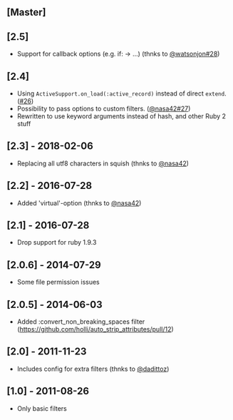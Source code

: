 ## [Master]

## [2.5]

  - Support for callback options (e.g. if: -> ...) (thnks to [@watsonjon#28](https://github.com/holli/auto_strip_attributes/pull/28))

## [2.4]

  - Using `ActiveSupport.on_load(:active_record)` instead of direct `extend`. ([#26](https://github.com/holli/auto_strip_attributes/commit/02431f07fcd880baaa352fc3e5a47d07c6d3935d))
  - Possibility to pass options to custom filters. ([@nasa42#27](https://github.com/holli/auto_strip_attributes/pull/27))
  - Rewritten to use keyword arguments instead of hash, and other Ruby 2 stuff 

## [2.3] - 2018-02-06

  - Replacing all utf8 characters in squish (thnks to [@nasa42](https://github.com/holli/auto_strip_attributes/pull/24))

## [2.2] - 2016-07-28

  - Added 'virtual'-option (thnks to [@nasa42](https://github.com/holli/auto_strip_attributes/pull/23))

## [2.1] - 2016-07-28

  - Drop support for ruby 1.9.3

## [2.0.6] - 2014-07-29

  - Some file permission issues

## [2.0.5] - 2014-06-03

  - Added :convert_non_breaking_spaces filter (https://github.com/holli/auto_strip_attributes/pull/12)

## [2.0] - 2011-11-23

  - Includes config for extra filters (thnks to [@dadittoz](https://github.com/holli/auto_strip_attributes/issues/1))

## [1.0] - 2011-08-26

  - Only basic filters
